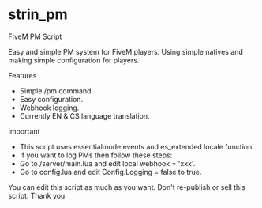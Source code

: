 # strin_pm
FiveM PM Script

Easy and simple PM system for FiveM players.
Using simple natives and making simple configuration for players.

Features
- Simple /pm command.
- Easy configuration.
- Webhook logging.
- Currently EN & CS language translation.

Important
- This script uses essentialmode events and es_extended locale function.
- If you want to log PMs then follow these steps:
- Go to /server/main.lua and edit local webhook = 'xxx'.
- Go to config.lua and edit Config.Logging = false to true.

You can edit this script as much as you want. Don't re-publish or sell this script. Thank you

